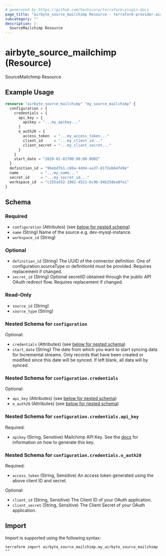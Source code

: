```yaml
---
# generated by https://github.com/hashicorp/terraform-plugin-docs
page_title: "airbyte_source_mailchimp Resource - terraform-provider-airbyte"
subcategory: ""
description: |-
  SourceMailchimp Resource
---
```


# airbyte_source_mailchimp (Resource)

SourceMailchimp Resource

## Example Usage

```terraform
resource "airbyte_source_mailchimp" "my_source_mailchimp" {
  configuration = {
    credentials = {
      api_key = {
        apikey = "...my_apikey..."
      }
      o_auth20 = {
        access_token  = "...my_access_token..."
        client_id     = "...my_client_id..."
        client_secret = "...my_client_secret..."
      }
    }
    start_date = "2020-01-01T00:00:00.000Z"
  }
  definition_id = "9bebd7b1-c88a-4dd4-aa37-8172eb64f49e"
  name          = "...my_name..."
  secret_id     = "...my_secret_id..."
  workspace_id  = "c255ad32-1802-4521-bc9b-94b258ea8fe1"
}
```

<!-- schema generated by tfplugindocs -->
## Schema

### Required

- `configuration` (Attributes) (see [below for nested schema](#nestedatt--configuration))
- `name` (String) Name of the source e.g. dev-mysql-instance.
- `workspace_id` (String)

### Optional

- `definition_id` (String) The UUID of the connector definition. One of configuration.sourceType or definitionId must be provided. Requires replacement if changed.
- `secret_id` (String) Optional secretID obtained through the public API OAuth redirect flow. Requires replacement if changed.

### Read-Only

- `source_id` (String)
- `source_type` (String)

<a id="nestedatt--configuration"></a>
### Nested Schema for `configuration`

Optional:

- `credentials` (Attributes) (see [below for nested schema](#nestedatt--configuration--credentials))
- `start_date` (String) The date from which you want to start syncing data for Incremental streams. Only records that have been created or modified since this date will be synced. If left blank, all data will by synced.

<a id="nestedatt--configuration--credentials"></a>
### Nested Schema for `configuration.credentials`

Optional:

- `api_key` (Attributes) (see [below for nested schema](#nestedatt--configuration--credentials--api_key))
- `o_auth20` (Attributes) (see [below for nested schema](#nestedatt--configuration--credentials--o_auth20))

<a id="nestedatt--configuration--credentials--api_key"></a>
### Nested Schema for `configuration.credentials.api_key`

Required:

- `apikey` (String, Sensitive) Mailchimp API Key. See the <a href="https://docs.airbyte.com/integrations/sources/mailchimp">docs</a> for information on how to generate this key.


<a id="nestedatt--configuration--credentials--o_auth20"></a>
### Nested Schema for `configuration.credentials.o_auth20`

Required:

- `access_token` (String, Sensitive) An access token generated using the above client ID and secret.

Optional:

- `client_id` (String, Sensitive) The Client ID of your OAuth application.
- `client_secret` (String, Sensitive) The Client Secret of your OAuth application.

## Import

Import is supported using the following syntax:

```shell
terraform import airbyte_source_mailchimp.my_airbyte_source_mailchimp ""
```
